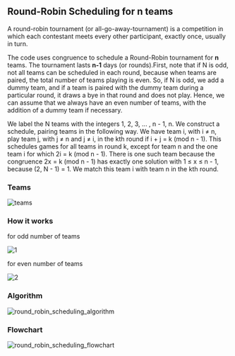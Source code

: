 ## Round-Robin Scheduling for n teams
A round-robin tournament (or all-go-away-tournament) is a competition in which each contestant meets every other participant, exactly once, usually in turn.

The code uses congruence to schedule a Round-Robin tournament for **n** teams. The tournament lasts **n-1** days (or rounds).First, note that if N is odd, not all teams can be scheduled in each round, because
when teams are paired, the total number of teams playing is even. So, if N is odd, we add
a dummy team, and if a team is paired with the dummy team during a particular round,
it draws a bye in that round and does not play. Hence, we can assume that we always
have an even number of teams, with the addition of a dummy team if necessary.

We label the N teams with the integers 1, 2, 3, ... , n - 1, n. We construct a
schedule, pairing teams in the following way. We have team i, with i ≠ n, play team
j, with j ≠ n and j ≠ i, in the kth round if i + j = k (mod n - 1). This schedules
games for all teams in round k, except for team n and the one team i for which
2i = k (mod n - 1). There is one such team because the
congruence 2x = k (mod n - 1) has exactly one solution with 1 ≤ x ≤ n - 1, because
(2, N - 1) = 1. We match this team i with team n in the kth round.

### Teams
![teams](https://user-images.githubusercontent.com/119177863/222916469-eb28ae0d-e6a3-4752-979a-f63ceb80321d.png)

### How it works
for odd number of teams

![1](https://user-images.githubusercontent.com/119177863/222917706-5964037c-67b7-48c8-bdd2-d37ae148bd20.gif)

for even number of teams

![2](https://user-images.githubusercontent.com/119177863/222917716-6594b83f-bc22-4789-8a47-51695dffa424.gif)

### Algorithm
![round_robin_scheduling_algorithm](https://user-images.githubusercontent.com/119177863/222915973-0a6bdb3f-061f-4522-bdf2-6659fa0974c5.png)

### Flowchart
![round_robin_scheduling_flowchart](https://user-images.githubusercontent.com/119177863/222915997-3495a609-2cb2-48a7-a1f4-0454c7b2ee17.png)
